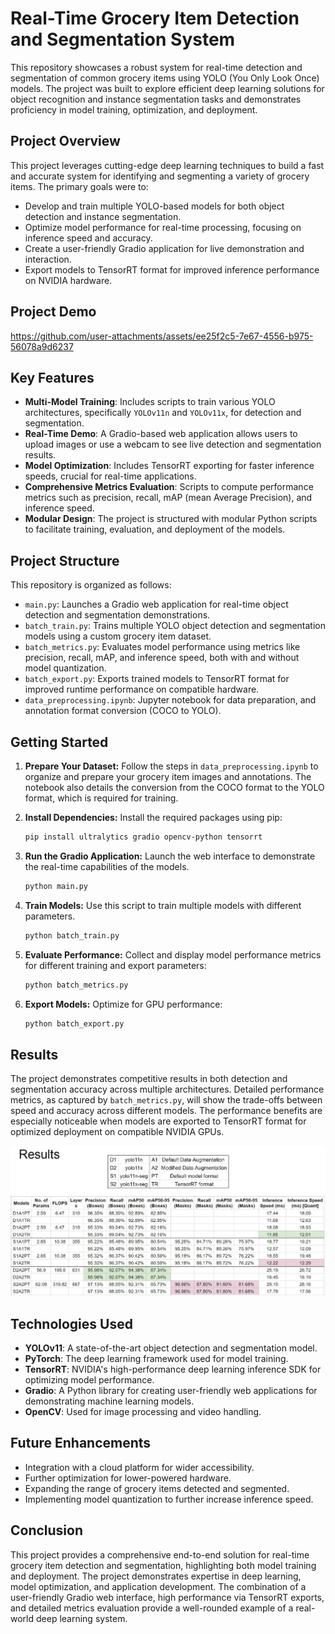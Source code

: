 # Real-Time Grocery Item Detection and Segmentation System

This repository showcases a robust system for real-time detection and segmentation of common grocery items using YOLO (You Only Look Once) models. The project was built to explore efficient deep learning solutions for object recognition and instance segmentation tasks and demonstrates proficiency in model training, optimization, and deployment.

## Project Overview

This project leverages cutting-edge deep learning techniques to build a fast and accurate system for identifying and segmenting a variety of grocery items. The primary goals were to:

*   Develop and train multiple YOLO-based models for both object detection and instance segmentation.
*   Optimize model performance for real-time processing, focusing on inference speed and accuracy.
*   Create a user-friendly Gradio application for live demonstration and interaction.
*   Export models to TensorRT format for improved inference performance on NVIDIA hardware.

## Project Demo



https://github.com/user-attachments/assets/ee25f2c5-7e67-4556-b975-56078a9d6237



## Key Features

*   **Multi-Model Training**: Includes scripts to train various YOLO architectures, specifically `YOLOv11n` and `YOLOv11x`, for detection and segmentation.
*   **Real-Time Demo**: A Gradio-based web application allows users to upload images or use a webcam to see live detection and segmentation results.
*   **Model Optimization**: Includes TensorRT exporting for faster inference speeds, crucial for real-time applications.
*   **Comprehensive Metrics Evaluation**: Scripts to compute performance metrics such as precision, recall, mAP (mean Average Precision), and inference speed.
*   **Modular Design**: The project is structured with modular Python scripts to facilitate training, evaluation, and deployment of the models.

## Project Structure

This repository is organized as follows:

*   `main.py`: Launches a Gradio web application for real-time object detection and segmentation demonstrations.
*   `batch_train.py`: Trains multiple YOLO object detection and segmentation models using a custom grocery item dataset.
*   `batch_metrics.py`: Evaluates model performance using metrics like precision, recall, mAP, and inference speed, both with and without model quantization.
*  `batch_export.py`: Exports trained models to TensorRT format for improved runtime performance on compatible hardware.
*  `data_preprocessing.ipynb`: Jupyter notebook for data preparation, and annotation format conversion (COCO to YOLO).

## Getting Started

1.  **Prepare Your Dataset:** Follow the steps in `data_preprocessing.ipynb` to organize and prepare your grocery item images and annotations. The notebook also details the conversion from the COCO format to the YOLO format, which is required for training.

2.  **Install Dependencies:** Install the required packages using pip:

    ```bash
    pip install ultralytics gradio opencv-python tensorrt
    ```

3.  **Run the Gradio Application:** Launch the web interface to demonstrate the real-time capabilities of the models.

    ```python
    python main.py
    ```

4.  **Train Models:** Use this script to train multiple models with different parameters.
    ```python
    python batch_train.py
    ```

5.  **Evaluate Performance:** Collect and display model performance metrics for different training and export parameters:
    ```python
    python batch_metrics.py
    ```

6. **Export Models:** Optimize for GPU performance:
    ```python
    python batch_export.py
    ```
    
## Results

The project demonstrates competitive results in both detection and segmentation accuracy across multiple architectures. Detailed performance metrics, as captured by `batch_metrics.py`, will show the trade-offs between speed and accuracy across different models. The performance benefits are especially noticeable when models are exported to TensorRT format for optimized deployment on compatible NVIDIA GPUs.

![alt text](image.png)

## Technologies Used

*   **YOLOv11**: A state-of-the-art object detection and segmentation model.
*   **PyTorch**: The deep learning framework used for model training.
*   **TensorRT**: NVIDIA's high-performance deep learning inference SDK for optimizing model performance.
*   **Gradio**: A Python library for creating user-friendly web applications for demonstrating machine learning models.
*   **OpenCV**: Used for image processing and video handling.

## Future Enhancements

*   Integration with a cloud platform for wider accessibility.
*   Further optimization for lower-powered hardware.
*   Expanding the range of grocery items detected and segmented.
*   Implementing model quantization to further increase inference speed.

## Conclusion

This project provides a comprehensive end-to-end solution for real-time grocery item detection and segmentation, highlighting both model training and deployment. The project demonstrates expertise in deep learning, model optimization, and application development. The combination of a user-friendly Gradio web interface, high performance via TensorRT exports, and detailed metrics evaluation provide a well-rounded example of a real-world deep learning system.
